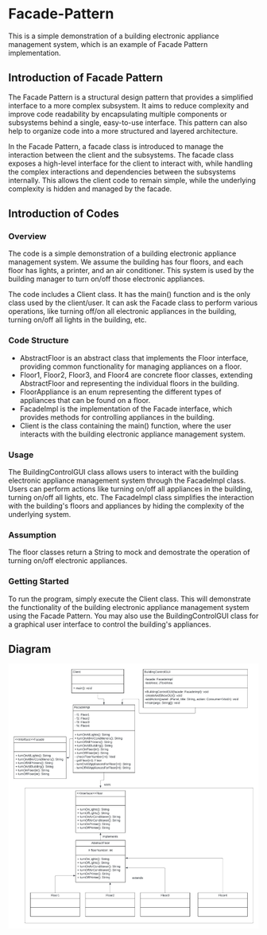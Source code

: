 # Facade-Pattern
This is a simple demonstration of a building electronic appliance management system, which is an example of Facade Pattern implementation.

## Introduction of Facade Pattern
The Facade Pattern is a structural design pattern that provides a simplified interface to a more complex subsystem. It aims to reduce complexity and improve code readability by encapsulating multiple components or subsystems behind a single, easy-to-use interface. This pattern can also help to organize code into a more structured and layered architecture.

In the Facade Pattern, a facade class is introduced to manage the interaction between the client and the subsystems. The facade class exposes a high-level interface for the client to interact with, while handling the complex interactions and dependencies between the subsystems internally. This allows the client code to remain simple, while the underlying complexity is hidden and managed by the facade.
## Introduction of Codes
### Overview
The code is a simple demonstration of a building electronic appliance management system. We assume the building has four floors, and each floor has lights, a printer, and an air conditioner. This system is used by the building manager to turn on/off those electronic appliances.

The code includes a Client class. It has the main() function and is the only class used by the client/user. It can ask the Facade class to perform various operations, like turning off/on all electronic appliances in the building, turning on/off all lights in the building, etc.
### Code Structure
* AbstractFloor is an abstract class that implements the Floor interface, providing common functionality for managing appliances on a floor.
* Floor1, Floor2, Floor3, and Floor4 are concrete floor classes, extending AbstractFloor and representing the individual floors in the building.
* FloorAppliance is an enum representing the different types of appliances that can be found on a floor.
* FacadeImpl is the implementation of the Facade interface, which provides methods for controlling appliances in the building.
* Client is the class containing the main() function, where the user interacts with the building electronic appliance management system.

### Usage
The BuildingControlGUI class allows users to interact with the building electronic appliance management system through the FacadeImpl class. Users can perform actions like turning on/off all appliances in the building, turning on/off all lights, etc. The FacadeImpl class simplifies the interaction with the building's floors and appliances by hiding the complexity of the underlying system.
### Assumption
The floor classes return a String to mock and demostrate the operation of turning on/off electronic appliances.

### Getting Started
To run the program, simply execute the Client class. This will demonstrate the functionality of the building electronic appliance management system using the Facade Pattern. You may also use the BuildingControlGUI class for a graphical user interface to control the building's appliances.

## Diagram

![Diagram](https://github.com/ArwenQin/Facade-Pattern/blob/dfad06e873369c315f02a9ae76c84868f3048eb5/res/Model%20databases%20-%20Facade.jpeg)
